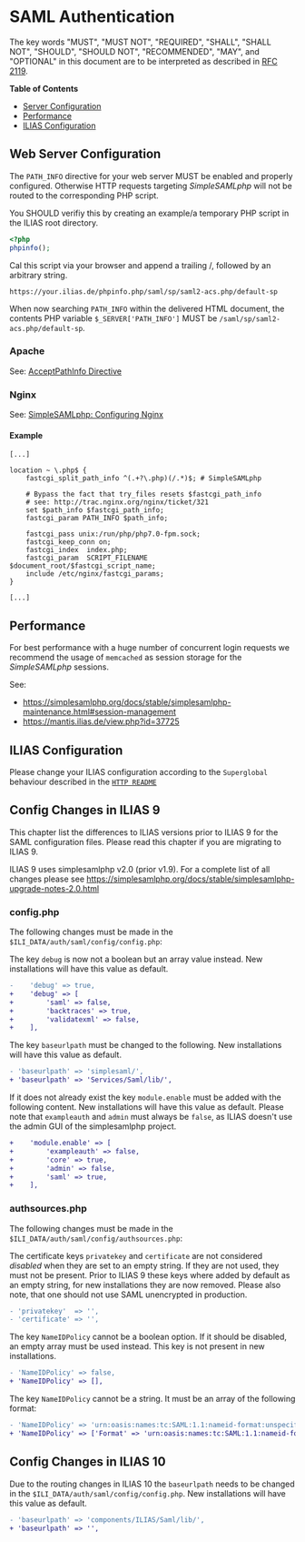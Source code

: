 # SAML Authentication

The key words "MUST", "MUST NOT", "REQUIRED", "SHALL", "SHALL NOT", "SHOULD",
"SHOULD NOT", "RECOMMENDED", "MAY", and "OPTIONAL"
in this document are to be interpreted as described in
[RFC 2119](https://www.ietf.org/rfc/rfc2119.txt).

**Table of Contents**

* [Server Configuration](#web-server-configuration)
* [Performance](#performance)
* [ILIAS Configuration](#ilias-configuration)

## Web Server Configuration

The `PATH_INFO` directive for your web server MUST be enabled
and properly configured. Otherwise HTTP requests
targeting *SimpleSAMLphp* will not be routed to the
corresponding PHP script.

You SHOULD verifiy this by creating an example/a temporary
PHP script in the ILIAS root directory.

```php
<?php
phpinfo();
```

Cal this script via your browser and append a trailing /,
followed by an arbitrary string.

	https://your.ilias.de/phpinfo.php/saml/sp/saml2-acs.php/default-sp

When now searching `PATH_INFO` within the delivered
HTML document, the contents PHP variable `$_SERVER['PATH_INFO']`
MUST be `/saml/sp/saml2-acs.php/default-sp`.

### Apache

See: [AcceptPathInfo Directive](https://httpd.apache.org/docs/2.4/mod/core.html#AcceptPathInfo)

### Nginx

See: [SimpleSAMLphp: Configuring Nginx](https://simplesamlphp.org/docs/development/simplesamlphp-install#section_7)

#### Example
```
[...]

location ~ \.php$ {
	fastcgi_split_path_info ^(.+?\.php)(/.*)$; # SimpleSAMLphp

	# Bypass the fact that try_files resets $fastcgi_path_info
	# see: http://trac.nginx.org/nginx/ticket/321
	set $path_info $fastcgi_path_info;
	fastcgi_param PATH_INFO $path_info;

	fastcgi_pass unix:/run/php/php7.0-fpm.sock;
	fastcgi_keep_conn on;
	fastcgi_index  index.php;
	fastcgi_param  SCRIPT_FILENAME  $document_root/$fastcgi_script_name;
	include /etc/nginx/fastcgi_params;
}

[...]
```

## Performance

For best performance with a huge number of concurrent login requests we recommend
the usage of `memcached` as session storage for the *SimpleSAMLphp* sessions.

See:
- https://simplesamlphp.org/docs/stable/simplesamlphp-maintenance.html#session-management
- https://mantis.ilias.de/view.php?id=37725

## ILIAS Configuration

Please change your ILIAS configuration according to the `Superglobal` behaviour described in
the [`HTTP README`](../../src/HTTP/README.md#dropinreplacements)

## Config Changes in ILIAS 9

This chapter list the differences to ILIAS versions prior to ILIAS 9 for the SAML configuration files.
Please read this chapter if you are migrating to ILIAS 9.

ILIAS 9 uses simplesamlphp v2.0 (prior v1.9). For a complete list of all changes please see https://simplesamlphp.org/docs/stable/simplesamlphp-upgrade-notes-2.0.html

### config.php

The following changes must be made in the `$ILI_DATA/auth/saml/config/config.php`:

The key `debug` is now not a boolean but an array value instead. New installations will have this value as default.
```diff
-    'debug' => true,
+    'debug' => [
+        'saml' => false,
+        'backtraces' => true,
+        'validatexml' => false,
+    ],
```

The key `baseurlpath` must be changed to the following. New installations will have this value as default.
```diff
- 'baseurlpath' => 'simplesaml/',
+ 'baseurlpath' => 'Services/Saml/lib/',
```

If it does not already exist the key `module.enable` must be added with the following content. New installations will have this value as default.
Please note that `exampleauth` and `admin` must always be `false`, as ILIAS doesn't use the admin GUI of the simplesamlphp project.
```diff
+    'module.enable' => [
+        'exampleauth' => false,
+        'core' => true,
+        'admin' => false,
+        'saml' => true,
+    ],
```

### authsources.php

The following changes must be made in the `$ILI_DATA/auth/saml/config/authsources.php`:

The certificate keys `privatekey` and `certificate` are not considered *disabled* when they are set to an empty string. If they are not used, they must not be present.
Prior to ILIAS 9 these keys where added by default as an empty string, for new installations they are now removed.
Please also note, that one should not use SAML unencrypted in production.
```diff
- 'privatekey'  => '',
- 'certificate' => '',
```

The key `NameIDPolicy` cannot be a boolean option. If it should be disabled, an empty array must be used instead. This key is not present in new installations.
```diff
- 'NameIDPolicy' => false,
+ 'NameIDPolicy' => [],
```

The key `NameIDPolicy` cannot be a string. It must be an array of the following format:
```diff
- 'NameIDPolicy' => 'urn:oasis:names:tc:SAML:1.1:nameid-format:unspecified',
+ 'NameIDPolicy' => ['Format' => 'urn:oasis:names:tc:SAML:1.1:nameid-format:unspecified'],
```

## Config Changes in ILIAS 10

Due to the routing changes in ILIAS 10 the `baseurlpath` needs to be changed in the `$ILI_DATA/auth/saml/config/config.php`. New installations will have this value as default.
```diff
- 'baseurlpath' => 'components/ILIAS/Saml/lib/',
+ 'baseurlpath' => '',
```
